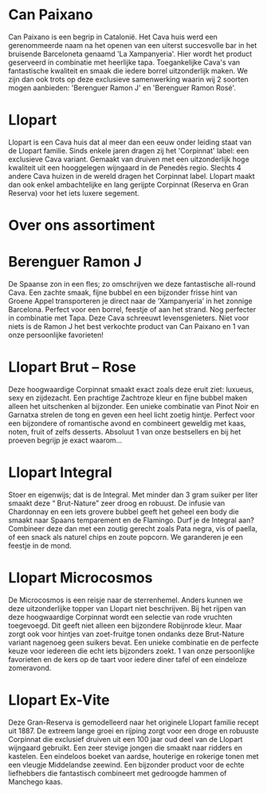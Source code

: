 # Can Paixano

Can Paixano is een begrip in Catalonië. Het Cava huis werd een gerenommeerde naam na het openen van een uiterst succesvolle bar in het bruisende Barceloneta genaamd 'La Xampanyeria'. Hier wordt het product geserveerd in combinatie met heerlijke tapa. Toegankelijke Cava's van fantastische kwaliteit en smaak die iedere borrel uitzonderlijk maken. We zijn dan ook trots op deze exclusieve samenwerking waarin wij 2 soorten mogen aanbieden: 'Berenguer Ramon J' en 'Berenguer Ramon Rosé'.

# Llopart

Llopart is een Cava huis dat al meer dan een eeuw onder leiding staat van de Llopart familie. Sinds enkele jaren dragen zij het 'Corpinnat' label: een exclusieve Cava variant. Gemaakt van druiven met een uitzonderlijk hoge kwaliteit uit een hooggelegen wijngaard in de Penedès regio. Slechts 4 andere Cava huizen in de wereld dragen het Corpinnat label. Llopart maakt dan ook enkel ambachtelijke en lang gerijpte Corpinnat (Reserva en Gran Reserva) voor het iets luxere segement.

# Over ons assortiment

# Berenguer Ramon J
De Spaanse zon in een fles; zo omschrijven we deze fantastische all-round Cava. Een zachte smaak, fijne bubbel en een bijzonder frisse hint van Groene Appel transporteren je direct naar de ‘Xampanyeria’ in het zonnige Barcelona. Perfect voor een borrel, feestje of aan het strand. Nog perfecter in combinatie met Tapa. Deze Cava schreeuwt levensgenieters. Niet voor niets is de Ramon J het best verkochte product van Can Paixano en 1 van onze persoonlijke favorieten! 

# Llopart Brut – Rose
Deze hoogwaardige Corpinnat smaakt exact zoals deze eruit ziet: luxueus, sexy en zijdezacht. Een prachtige Zachtroze kleur en fijne bubbel maken alleen het uitschenken al bijzonder. Een unieke combinatie van Pinot Noir en Garnatxa strelen de tong en geven een heel licht zoetig hintje. Perfect voor een bijzondere of romantische avond en combineert geweldig met kaas, noten, fruit of zelfs desserts. Absoluut 1 van onze bestsellers en bij het proeven begrijp je exact waarom… 

# Llopart Integral
Stoer en eigenwijs; dat is de Integral. Met minder dan 3 gram suiker per liter smaakt deze “ Brut-Nature” zeer droog en robuust. De infusie van Chardonnay en een iets grovere bubbel geeft het geheel een body die smaakt naar Spaans temparement en de Flamingo. Durf je de Integral aan? Combineer deze dan met een zoutig gerecht zoals Pata negra, vis of paella, of een snack als naturel chips en zoute popcorn. We garanderen je een feestje in de mond.

# Llopart Microcosmos
De Microcosmos is een reisje naar de sterrenhemel. Anders kunnen we deze uitzonderlijke topper van Llopart niet beschrijven. Bij het rijpen van deze hoogwaardige Corpinnat wordt een selectie van rode vruchten toegevoegd. Dit geeft niet alleen een bijzondere Robijnrode kleur. Maar zorgt ook voor hintjes van zoet-fruitge tonen ondanks deze Brut-Nature variant nagenoeg geen suikers bevat. Een unieke combinatie en de perfecte keuze voor iedereen die echt iets bijzonders zoekt. 1 van onze persoonlijke favorieten en de kers op de taart voor iedere diner tafel of een eindeloze zomeravond. 

# Llopart Ex-Vite
Deze Gran-Reserva is gemodelleerd naar het originele Llopart familie recept uit 1887. De extreem lange groei en rijping zorgt voor een droge en robuuste Corpinnat die exclusief druiven uit een 100 jaar oud deel van de Llopart wijngaard gebruikt. Een zeer stevige jongen die smaakt naar ridders en kastelen. Een eindeloos boeket van aardse, houterige en rokerige tonen met een vleugje Middelandse zeewind. Een bijzonder product voor de echte liefhebbers die fantastisch combineert met gedroogde hammen of Manchego kaas.

